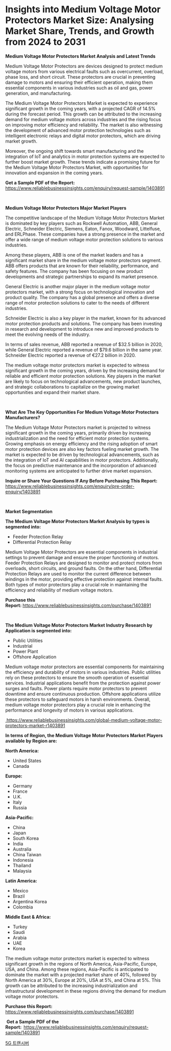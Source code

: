 <p><h1>Insights into Medium Voltage Motor Protectors Market Size: Analysing Market Share, Trends, and Growth from 2024 to 2031</h1></p><p><strong>Medium Voltage Motor Protectors Market Analysis and Latest Trends</strong></p>
<p><p>Medium Voltage Motor Protectors are devices designed to protect medium voltage motors from various electrical faults such as overcurrent, overload, phase loss, and short circuit. These protectors are crucial in preventing damage to motors and ensuring their efficient operation, making them essential components in various industries such as oil and gas, power generation, and manufacturing.</p><p>The Medium Voltage Motor Protectors Market is expected to experience significant growth in the coming years, with a projected CAGR of 14.5% during the forecast period. This growth can be attributed to the increasing demand for medium voltage motors across industries and the rising focus on improving motor efficiency and reliability. The market is also witnessing the development of advanced motor protection technologies such as intelligent electronic relays and digital motor protectors, which are driving market growth.</p><p>Moreover, the ongoing shift towards smart manufacturing and the integration of IoT and analytics in motor protection systems are expected to further boost market growth. These trends indicate a promising future for the Medium Voltage Motor Protectors Market, with opportunities for innovation and expansion in the coming years.</p></p>
<p><strong>Get a Sample PDF of the Report:&nbsp;</strong> <a href="https://www.reliablebusinessinsights.com/enquiry/request-sample/1403891">https://www.reliablebusinessinsights.com/enquiry/request-sample/1403891</a></p>
<p>&nbsp;</p>
<p><strong>Medium Voltage Motor Protectors Major Market Players</strong></p>
<p><p>The competitive landscape of the Medium Voltage Motor Protectors Market is dominated by key players such as Rockwell Automation, ABB, General Electric, Schneider Electric, Siemens, Eaton, Fanox, Woodward, Littelfuse, and ERLPhase. These companies have a strong presence in the market and offer a wide range of medium voltage motor protection solutions to various industries.</p><p>Among these players, ABB is one of the market leaders and has a significant market share in the medium voltage motor protectors segment. ABB offers products that are known for their reliability, performance, and safety features. The company has been focusing on new product developments and strategic partnerships to expand its market presence.</p><p>General Electric is another major player in the medium voltage motor protectors market, with a strong focus on technological innovation and product quality. The company has a global presence and offers a diverse range of motor protection solutions to cater to the needs of different industries.</p><p>Schneider Electric is also a key player in the market, known for its advanced motor protection products and solutions. The company has been investing in research and development to introduce new and improved products to meet the evolving needs of the industry.</p><p>In terms of sales revenue, ABB reported a revenue of $32.5 billion in 2020, while General Electric reported a revenue of $79.6 billion in the same year. Schneider Electric reported a revenue of €27.2 billion in 2020.</p><p>The medium voltage motor protectors market is expected to witness significant growth in the coming years, driven by the increasing demand for reliable and efficient motor protection solutions. Key players in the market are likely to focus on technological advancements, new product launches, and strategic collaborations to capitalize on the growing market opportunities and expand their market share.</p></p>
<p>&nbsp;</p>
<p><strong>What Are The Key Opportunities For Medium Voltage Motor Protectors Manufacturers?</strong></p>
<p><p>The Medium Voltage Motor Protectors market is projected to witness significant growth in the coming years, primarily driven by increasing industrialization and the need for efficient motor protection systems. Growing emphasis on energy efficiency and the rising adoption of smart motor protection devices are also key factors fueling market growth. The market is expected to be driven by technological advancements, such as the integration of IoT and AI capabilities in motor protectors. Additionally, the focus on predictive maintenance and the incorporation of advanced monitoring systems are anticipated to further drive market expansion.</p></p>
<p><strong>Inquire or Share Your Questions If Any Before Purchasing This Report:</strong> <a href="https://www.reliablebusinessinsights.com/enquiry/pre-order-enquiry/1403891">https://www.reliablebusinessinsights.com/enquiry/pre-order-enquiry/1403891</a></p>
<p>&nbsp;</p>
<p><strong>Market Segmentation</strong></p>
<p><strong>The Medium Voltage Motor Protectors Market Analysis by types is segmented into:</strong></p>
<p><ul><li>Feeder Protection Relay</li><li>Differential Protection Relay</li></ul></p>
<p><p>Medium Voltage Motor Protectors are essential components in industrial settings to prevent damage and ensure the proper functioning of motors. Feeder Protection Relays are designed to monitor and protect motors from overloads, short circuits, and ground faults. On the other hand, Differential Protection Relays are used to monitor the current difference between windings in the motor, providing effective protection against internal faults. Both types of motor protectors play a crucial role in maintaining the efficiency and reliability of medium voltage motors.</p></p>
<p><strong>Purchase this Report:&nbsp;</strong><a href="https://www.reliablebusinessinsights.com/purchase/1403891">https://www.reliablebusinessinsights.com/purchase/1403891</a></p>
<p>&nbsp;</p>
<p><strong>The Medium Voltage Motor Protectors Market Industry Research by Application is segmented into:</strong></p>
<p><ul><li>Public Utilities</li><li>Industrial</li><li>Power Plant</li><li>Offshore Application</li></ul></p>
<p><p>Medium voltage motor protectors are essential components for maintaining the efficiency and durability of motors in various industries. Public utilities rely on these protectors to ensure the smooth operation of essential services. Industrial applications benefit from the protection against power surges and faults. Power plants require motor protectors to prevent downtime and ensure continuous production. Offshore applications utilize these protectors to safeguard motors in harsh environments. Overall, medium voltage motor protectors play a crucial role in enhancing the performance and longevity of motors in various applications.</p></p>
<p><a href="https://www.reliablebusinessinsights.com/global-medium-voltage-motor-protectors-market-r1403891">&nbsp;https://www.reliablebusinessinsights.com/global-medium-voltage-motor-protectors-market-r1403891</a></p>
<p><strong>In terms of Region, the Medium Voltage Motor Protectors Market Players available by Region are:</strong></p>
<p>
    <p> <strong> North America: </strong>
        <ul>
            <li>United States</li>
            <li>Canada</li>
        </ul>
        </p> 
    <p> <strong> Europe: </strong>
        <ul>
            <li>Germany</li>
            <li>France</li>
            <li>U.K.</li>
            <li>Italy</li>
            <li>Russia</li>
        </ul>
        </p> 
    <p> <strong> Asia-Pacific: </strong>
        <ul>
            <li>China</li>
            <li>Japan</li>
            <li>South Korea</li>
            <li>India</li>
            <li>Australia</li>
            <li>China Taiwan</li>
            <li>Indonesia</li>
            <li>Thailand</li>
            <li>Malaysia</li>
        </ul>
        </p> 
    <p> <strong> Latin America: </strong>
        <ul>
            <li>Mexico</li>
            <li>Brazil</li>
            <li>Argentina Korea</li>
            <li>Colombia</li>
        </ul>
        </p> 
    <p> <strong> Middle East & Africa: </strong>
        <ul>
            <li>Turkey</li>
            <li>Saudi</li>
            <li>Arabia</li>
            <li>UAE</li>
            <li>Korea</li>
        </ul>
    </p>
    </p>
<p><p>The medium voltage motor protectors market is expected to witness significant growth in the regions of North America, Asia-Pacific, Europe, USA, and China. Among these regions, Asia-Pacific is anticipated to dominate the market with a projected market share of 40%, followed by North America at 30%, Europe at 20%, USA at 5%, and China at 5%. This growth can be attributed to the increasing industrialization and infrastructural development in these regions driving the demand for medium voltage motor protectors.</p></p>
<p><strong>Purchase this Report: </strong><a href="https://www.reliablebusinessinsights.com/purchase/1403891">https://www.reliablebusinessinsights.com/purchase/1403891</a></p>
<p>&nbsp;<strong>Get a Sample PDF of the Report:&nbsp;&nbsp;</strong><a href="https://www.reliablebusinessinsights.com/enquiry/request-sample/1403891">https://www.reliablebusinessinsights.com/enquiry/request-sample/1403891</a></p>
<p><strong></strong></p>
<p><p><a href="https://github.com/vss5505pa7z1p/Market-Research-Report-List-3/blob/main/67145261086.md">5G 트랜시버</a></p></p>